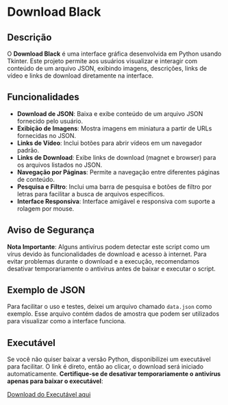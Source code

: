 # Download Black

## Descrição

O **Download Black** é uma interface gráfica desenvolvida em Python usando Tkinter. Este projeto permite aos usuários visualizar e interagir com conteúdo de um arquivo JSON, exibindo imagens, descrições, links de vídeo e links de download diretamente na interface.

## Funcionalidades

- **Download de JSON**: Baixa e exibe conteúdo de um arquivo JSON fornecido pelo usuário.
- **Exibição de Imagens**: Mostra imagens em miniatura a partir de URLs fornecidas no JSON.
- **Links de Vídeo**: Inclui botões para abrir vídeos em um navegador padrão.
- **Links de Download**: Exibe links de download (magnet e browser) para os arquivos listados no JSON.
- **Navegação por Páginas**: Permite a navegação entre diferentes páginas de conteúdo.
- **Pesquisa e Filtro**: Inclui uma barra de pesquisa e botões de filtro por letras para facilitar a busca de arquivos específicos.
- **Interface Responsiva**: Interface amigável e responsiva com suporte a rolagem por mouse.

## Aviso de Segurança

**Nota Importante**: Alguns antivírus podem detectar este script como um vírus devido às funcionalidades de download e acesso à internet. Para evitar problemas durante o download e a execução, recomendamos desativar temporariamente o antivírus antes de baixar e executar o script.

## Exemplo de JSON

Para facilitar o uso e testes, deixei um arquivo chamado `data.json` como exemplo. Esse arquivo contém dados de amostra que podem ser utilizados para visualizar como a interface funciona.

## Executável

Se você não quiser baixar a versão Python, disponibilizei um executável para facilitar. O link é direto, então ao clicar, o download será iniciado automaticamente. **Certifique-se de desativar temporariamente o antivírus apenas para baixar o executável**:

[Download do Executável aqui](https://www.dropbox.com/scl/fi/j3jd7mly0t51ak4yxns1a/Download-Black.exe?rlkey=4xm5bni6oj3ill1o7gon8udma&st=r03yr35f&dl=1)
